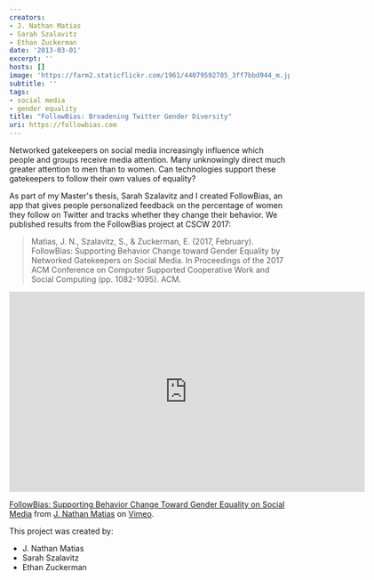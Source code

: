 ```yaml
---
creators:
- J. Nathan Matias
- Sarah Szalavitz
- Ethan Zuckerman
date: '2013-03-01'
excerpt: ''
hosts: []
image: 'https://farm2.staticflickr.com/1961/44079592785_3ff7bbd944_m.jpg'
subtitle: ''
tags:
- social media
- gender equality
title: "FollowBias: Broadening Twitter Gender Diversity"
uri: https://followbias.com
---
```


Networked gatekeepers on social media increasingly influence
which people and groups receive media attention. Many
unknowingly direct much greater attention to men than to
women. Can technologies support these gatekeepers to follow
their own values of equality? 

As part of my Master's thesis, Sarah Szalavitz and I created FollowBias, an app that gives people personalized feedback on the percentage of women they follow on Twitter and tracks whether they change their behavior. We published results from the FollowBias project at CSCW 2017:

> Matias, J. N., Szalavitz, S., & Zuckerman, E. (2017, February). FollowBias: Supporting Behavior Change toward Gender Equality by Networked Gatekeepers on Social Media. In Proceedings of the 2017 ACM Conference on Computer Supported Cooperative Work and Social Computing (pp. 1082-1095). ACM. 

<iframe src="https://player.vimeo.com/video/205967687" width="640" height="360" frameborder="0" webkitallowfullscreen mozallowfullscreen allowfullscreen></iframe>
<p><a href="https://vimeo.com/205967687">FollowBias: Supporting Behavior Change Toward Gender Equality on Social Media</a> from <a href="https://vimeo.com/natematias">J. Nathan Matias</a> on <a href="https://vimeo.com">Vimeo</a>.</p>

This project was created by:

* J. Nathan Matias
* Sarah Szalavitz
* Ethan Zuckerman
